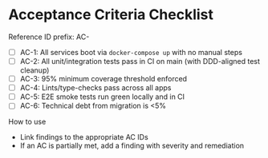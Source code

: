 # Acceptance Criteria Checklist

Reference ID prefix: AC-

- [ ] AC-1: All services boot via `docker-compose up` with no manual steps
- [ ] AC-2: All unit/integration tests pass in CI on main (with DDD-aligned test cleanup)
- [ ] AC-3: 95% minimum coverage threshold enforced
- [ ] AC-4: Lints/type-checks pass across all apps
- [ ] AC-5: E2E smoke tests run green locally and in CI
- [ ] AC-6: Technical debt from migration is <5%

How to use
- Link findings to the appropriate AC IDs
- If an AC is partially met, add a finding with severity and remediation

